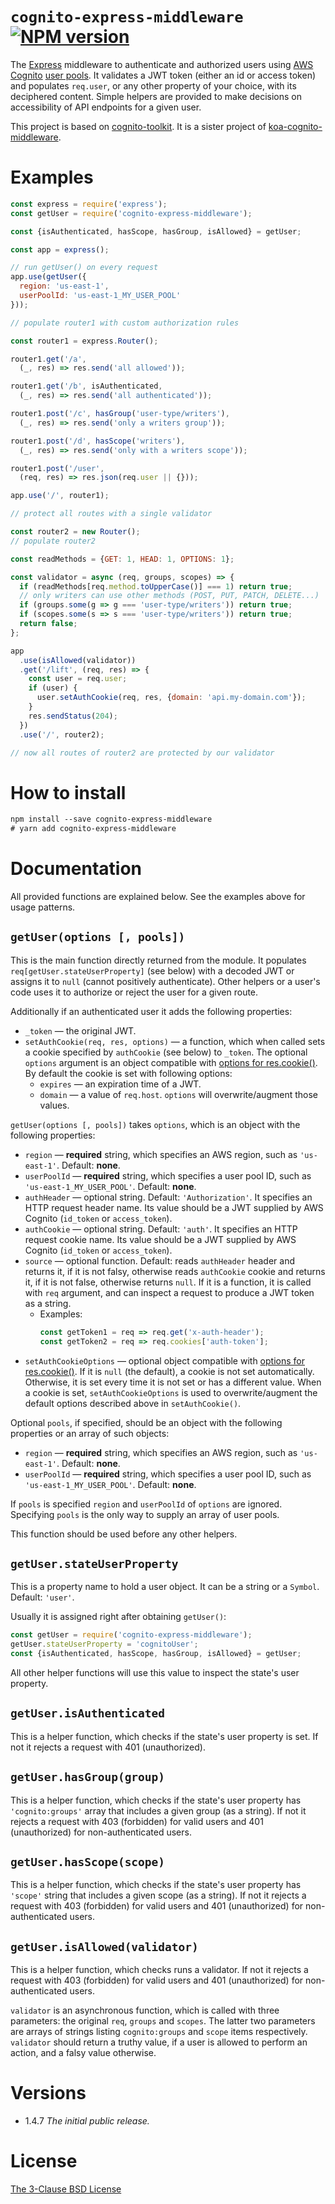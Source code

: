 # `cognito-express-middleware` [![NPM version][npm-img]][npm-url]

[npm-img]: https://img.shields.io/npm/v/cognito-express-middleware.svg
[npm-url]: https://npmjs.org/package/cognito-express-middleware

The [Express](https://expressjs.com/) middleware to authenticate and authorized users using [AWS Cognito](https://aws.amazon.com/cognito/)
[user pools](https://docs.aws.amazon.com/cognito/latest/developerguide/cognito-user-identity-pools.html).
It validates a JWT token (either an id or access token) and populates `req.user`, or any other property of your choice,
with its deciphered content. Simple helpers are provided to make decisions on accessibility of API endpoints for a given user.

This project is based on [cognito-toolkit](https://www.npmjs.com/package/cognito-toolkit). It is a sister project of [koa-cognito-middleware](https://www.npmjs.com/package/koa-cognito-middleware).

# Examples

```js
const express = require('express');
const getUser = require('cognito-express-middleware');

const {isAuthenticated, hasScope, hasGroup, isAllowed} = getUser;

const app = express();

// run getUser() on every request
app.use(getUser({
  region: 'us-east-1',
  userPoolId: 'us-east-1_MY_USER_POOL'
}));

// populate router1 with custom authorization rules

const router1 = express.Router();

router1.get('/a',
  (_, res) => res.send('all allowed'));

router1.get('/b', isAuthenticated,
  (_, res) => res.send('all authenticated'));

router1.post('/c', hasGroup('user-type/writers'),
  (_, res) => res.send('only a writers group'));

router1.post('/d', hasScope('writers'),
  (_, res) => res.send('only with a writers scope'));

router1.post('/user',
  (req, res) => res.json(req.user || {}));

app.use('/', router1);

// protect all routes with a single validator

const router2 = new Router();
// populate router2

const readMethods = {GET: 1, HEAD: 1, OPTIONS: 1};

const validator = async (req, groups, scopes) => {
  if (readMethods[req.method.toUpperCase()] === 1) return true;
  // only writers can use other methods (POST, PUT, PATCH, DELETE...)
  if (groups.some(g => g === 'user-type/writers')) return true;
  if (scopes.some(s => s === 'user-type/writers')) return true;
  return false;
};

app
  .use(isAllowed(validator))
  .get('/lift', (req, res) => {
    const user = req.user;
    if (user) {
      user.setAuthCookie(req, res, {domain: 'api.my-domain.com'});
    }
    res.sendStatus(204);
  })
  .use('/', router2);

// now all routes of router2 are protected by our validator
```

# How to install

```txt
npm install --save cognito-express-middleware
# yarn add cognito-express-middleware
```

# Documentation

All provided functions are explained below. See the examples above for usage patterns.

## `getUser(options [, pools])`

This is the main function directly returned from the module. It populates `req[getUser.stateUserProperty]` (see below)
with a decoded JWT or assigns it to `null` (cannot positively authenticate).
Other helpers or a user's code uses it to authorize or reject the user for a given route.

Additionally if an authenticated user it adds the following properties:

* `_token` &mdash; the original JWT.
* `setAuthCookie(req, res, options)` &mdash; a function, which when called sets a cookie specified by `authCookie` (see below) to `_token`.
  The optional `options` argument is an object compatible with [options for res.cookie()](https://expressjs.com/en/5x/api.html#res.cookie).
  By default the cookie is set with following options:
    * `expires` &mdash; an expiration time of a JWT.
    * `domain` &mdash; a value of `req.host`.
  `options` will overwrite/augment those values.

`getUser(options [, pools])` takes `options`, which is an object with the following properties:

* `region` &mdash; **required** string, which specifies an AWS region, such as `'us-east-1'`. Default: **none**.
* `userPoolId` &mdash; **required** string, which specifies a user pool ID, such as `'us-east-1_MY_USER_POOL'`. Default: **none**.
* `authHeader` &mdash; optional string. Default: `'Authorization'`. It specifies an HTTP request header name. Its value should be a JWT supplied by AWS Cognito (`id_token` or `access_token`).
* `authCookie` &mdash; optional string. Default: `'auth'`. It specifies an HTTP request cookie name. Its value should be a JWT supplied by AWS Cognito (`id_token` or `access_token`).
* `source` &mdash; optional function. Default: reads `authHeader` header and returns it, if it is not falsy, otherwise reads `authCookie` cookie and returns it, if it is not false, otherwise returns `null`.
  If it is a function, it is called with `req` argument, and can inspect a request to produce a JWT token as a string.
    * Examples:
      ```js
      const getToken1 = req => req.get('x-auth-header');
      const getToken2 = req => req.cookies['auth-token'];
      ```
* `setAuthCookieOptions` &mdash; optional object compatible with [options for res.cookie()](https://expressjs.com/en/5x/api.html#res.cookie).
  If it is `null` (the default), a cookie is not set automatically. Otherwise, it is set every time it is not set or has a different value. When a cookie is set,
  `setAuthCookieOptions` is used to overwrite/augment the default options described above in `setAuthCookie()`.

Optional `pools`, if specified, should be an object with the following properties or an array of such objects:

* `region` &mdash; **required** string, which specifies an AWS region, such as `'us-east-1'`. Default: **none**.
* `userPoolId` &mdash; **required** string, which specifies a user pool ID, such as `'us-east-1_MY_USER_POOL'`. Default: **none**.

If `pools` is specified `region` and `userPoolId` of `options` are ignored. Specifying `pools` is the only way to supply an array of user pools.

This function should be used before any other helpers.

## `getUser.stateUserProperty`

This is a property name to hold a user object. It can be a string or a `Symbol`. Default: `'user'`.

Usually it is assigned right after obtaining `getUser()`:

```js
const getUser = require('cognito-express-middleware');
getUser.stateUserProperty = 'cognitoUser';
const {isAuthenticated, hasScope, hasGroup, isAllowed} = getUser;
```

All other helper functions will use this value to inspect the state's user property.

## `getUser.isAuthenticated`

This is a helper function, which checks if the state's user property is set. If not it rejects a request with 401 (unauthorized).

## `getUser.hasGroup(group)`

This is a helper function, which checks if the state's user property has `'cognito:groups'` array that includes a given group (as a string).
If not it rejects a request with 403 (forbidden) for valid users and 401 (unauthorized) for non-authenticated users.

## `getUser.hasScope(scope)`

This is a helper function, which checks if the state's user property has `'scope'` string that includes a given scope (as a string).
If not it rejects a request with 403 (forbidden) for valid users and 401 (unauthorized) for non-authenticated users.

## `getUser.isAllowed(validator)`

This is a helper function, which checks runs a validator. If not it rejects a request with 403 (forbidden) for valid users and 401 (unauthorized) for non-authenticated users.

`validator` is an asynchronous function, which is called with three parameters: the original `req`, `groups` and `scopes`.
The latter two parameters are arrays of strings listing `cognito:groups` and `scope` items respectively.
`validator` should return a truthy value, if a user is allowed to perform an action, and a falsy value otherwise.

# Versions

- 1.4.7 *The initial public release.*

# License

[The 3-Clause BSD License](https://opensource.org/licenses/BSD-3-Clause)
